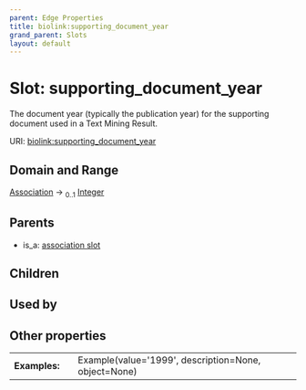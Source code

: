 ```yaml
---
parent: Edge Properties
title: biolink:supporting_document_year
grand_parent: Slots
layout: default
---
```


# Slot: supporting_document_year


The document year (typically the publication year) for the supporting document used in a Text Mining Result.

URI: [biolink:supporting_document_year](https://w3id.org/biolink/supporting_document_year)

## Domain and Range

[Association](Association.md) ->  <sub>0..1</sub> [Integer](types/Integer.md)

## Parents

 *  is_a: [association slot](association_slot.md)

## Children


## Used by


## Other properties

|  |  |  |
| --- | --- | --- |
| **Examples:** | | Example(value='1999', description=None, object=None) |


